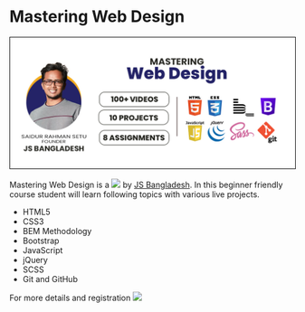 # Mastering Web Design

<img src="./01-html5/mastering-web-designs.jpg" style="border: 1px solid #000">

Mastering Web Design is a <a href="https://jsbd.link/mwd"><img src="https://img.shields.io/badge/Premium-Course-brightgreen"></a> by [JS Bangladesh][1]. In this beginner friendly course student will learn following topics with various live projects.

-   HTML5
-   CSS3
-   BEM Methodology
-   Bootstrap
-   JavaScript
-   jQuery
-   SCSS
-   Git and GitHub

For more details and registration <a href="https://jsbd.link/mwd"><img src="https://img.shields.io/badge/Click-Here-red"></a>

[1]: (https://jsbangladesh.com)
